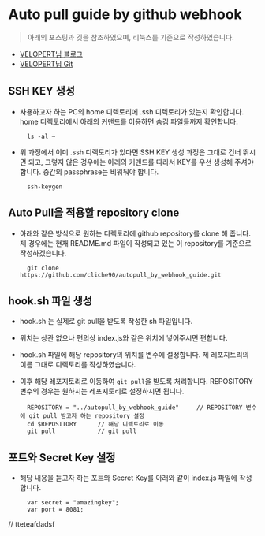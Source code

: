 # Auto pull guide by github webhook

> 아래의 포스팅과 깃을 참조하였으며, 리눅스를 기준으로 작성하였습니다.
- [VELOPERT님 블로그](https://velopert.com/739)
- [VELOPERT님 Git](https://github.com/velopert/nodejs-github-webhook/blob/master/index.js)

## SSH KEY 생성
- 사용하고자 하는 PC의 home 디렉토리에 .ssh 디렉토리가 있는지 확인합니다. home 디렉토리에서 아래의 커맨드를 이용하면 숨김 파일들까지 확인합니다.

        ls -al ~
    
- 위 과정에서 이미 .ssh 디렉토리가 있다면 SSH KEY 생성 과정은 그대로 건너 뛰시면 되고, 그렇지 않은 경우에는 아래의 커맨드를 따라서 KEY를 우선 생성해 주셔야 합니다. 중간의 passphrase는 비워둬야 합니다.

        ssh-keygen

## Auto Pull을 적용할 repository clone

- 아래와 같은 방식으로 원하는 디렉토리에 github repository를 clone 해 줍니다. 제 경우에는 현재 README.md 파일이 작성되고 있는 이 repository를 기준으로 작성하겠습니다.

        git clone https://github.com/cliche90/autopull_by_webhook_guide.git
    
## hook.sh 파일 생성

- hook.sh 는 실제로 git pull을 받도록 작성한 sh 파일입니다.
- 위치는 상관 없으나 편의상 index.js와 같은 위치에 넣어주시면 편합니다.
- hook.sh 파일에 해당 repository의 위치를 변수에 설정합니다. 제 레포지토리의 이름 그대로 디렉토리를 작성하였습니다.
- 이후 해당 레포지토리로 이동하여 `git pull`을 받도록 처리합니다. REPOSITORY 변수의 경우는 원하시는 레포지토리로 설정하시면 됩니다.

        REPOSITORY = "../autopull_by_webhook_guide"     // REPOSITORY 변수에 git pull 받고자 하는 repository 설정
        cd $REPOSITORY      // 해당 디렉토리로 이동
        git pull            // git pull

## 포트와 Secret Key 설정

- 해당 내용을 듣고자 하는 포트와 Secret Key를 아래와 같이 index.js 파일에 작성합니다.

        var secret = "amazingkey";
        var port = 8081;

// tteteafdadsf